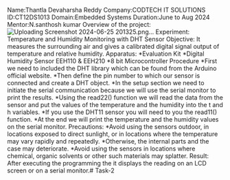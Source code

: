 Name:Thantla Devaharsha Reddy
Company:CODTECH IT SOLUTIONS
ID:CT12DS1013
Domain:Embedded Systems
Duration:June to Aug 2024 
Mentor:N.santhosh kumar
Overview of the project: ![Uploading Screenshot 2024-06-25 201325.png…]()
Experiment: Temperature and Humidity Monitoring with DHT Sensor Objective: It measures the surrounding air and gives a calibrated digital signal output of temperature and relative humidity. 
Apparatus: *Evaluation Kit *Digital Humidity Sensor EEH110 & EEH210 *8 bit Microcontroller Procedure *First we need to included the DHT library which can be found from the Arduino official website. *Then define the pin number to which our sensor is connected and create a DHT object. *In the setup section we need to initiate the serial communication because we will use the serial monitor to print the results. *Using the read22() function we will read the data from the sensor and put the values of the temperature and the humidity into the t and h variables. *If you use the DHT11 sensor you will need to you the read11() function. *At the end we will print the temperature and the humidity values on the serial monitor.
Precautions: *Avoid using the sensors outdoor, in locations exposed to direct sunlight, or in locations where the temperature may vary rapidly and repeatedly. *Otherwise, the internal parts and the case may deteriorate. *Avoid using the sensors in locations where chemical, organic solvents or other such materials may splatter. Result: After executing the programming the it displays the reading on an LCD screen or on a serial monitor.# Task-2
